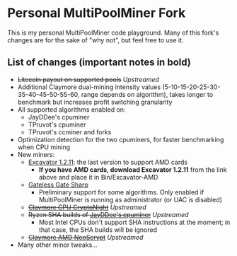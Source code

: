 # Personal MultiPoolMiner Fork

This is my personal MultiPoolMiner code playground. Many of this fork's changes are for the sake of "why not", but feel free to use it.

## List of changes (important notes in bold)

* ~~Litecoin payout on supported pools~~ *Upstreamed*
* Additional Claymore dual-mining intensity values (5-10-15-20-25-30-35-40-45-50-55-60, range depends on algorithm), takes longer to benchmark but increases profit switching granularity
* All supported algorithms enabled on:
  * JayDDee's cpuminer
  * TPruvot's cpuminer
  * TPruvot's ccminer and forks
* Optimization detection for the two cpuminers, for faster benchmarking when CPU mining
* New miners:
  * [Excavator 1.2.11](https://github.com/nicehash/excavator/releases/tag/v1.2.11a): the last version to support AMD cards
    * **If you have AMD cards, download Excavator 1.2.11** from the link above and place it in Bin/Excavator-AMD
  * [Gateless Gate Sharp](https://github.com/zawawawa/GatelessGateSharp)
    * Preliminary support for some algorithms. Only enabled if MultiPoolMiner is running as administrator (or UAC is disabled)
  * ~~[Claymore CPU CryptoNight](https://bitcointalk.org/index.php?topic=647251.0)~~ *Upstreamed*
  * ~~Ryzen SHA builds of [JayDDee's cpuminer](https://github.com/JayDDee/cpuminer-opt)~~ *Upstreamed*
    * Most Intel CPUs don't support SHA instructions at the moment; in that case, the SHA builds will be ignored
  * ~~[Claymore AMD NeoScrypt](https://bitcointalk.org/index.php?topic=3012600.0)~~ *Upstreamed*
* Many other minor tweaks...
